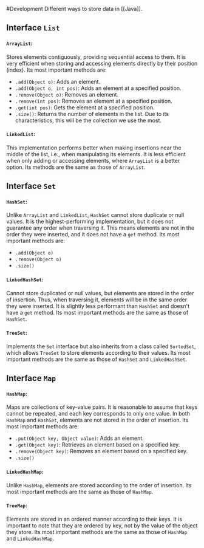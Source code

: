 #Development 
Different ways to store data in [[Java]].
## Interface `List`
#### `ArrayList`:
Stores elements contiguously, providing sequential access to them. It is very efficient when storing and accessing elements directly by their position (index). Its most important methods are:
- `.add(Object o)`: Adds an element.
- `.add(Object o, int pos)`: Adds an element at a specified position.
- `.remove(Object o)`: Removes an element.
- `.remove(int pos)`: Removes an element at a specified position.
- `.get(int pos)`: Gets the element at a specified position.
- `.size()`: Returns the number of elements in the list. Due to its characteristics, this will be the collection we use the most.
#### `LinkedList`:
This implementation performs better when making insertions near the middle of the list, i.e., when manipulating its elements. It is less efficient when only adding or accessing elements, where `ArrayList` is a better option. Its methods are the same as those of `ArrayList`.
## Interface `Set`
#### `HashSet`:
Unlike `ArrayList` and `LinkedList`, `HashSet` cannot store duplicate or null values. It is the highest-performing implementation, but it does not guarantee any order when traversing it. This means elements are not in the order they were inserted, and it does not have a `get` method. Its most important methods are:
- `.add(Object o)`
- `.remove(Object o)`
- `.size()`
#### `LinkedHashSet`:
Cannot store duplicated or null values, but elements are stored in the order of insertion. Thus, when traversing it, elements will be in the same order they were inserted. It is slightly less performant than `HashSet` and doesn't have a `get` method. Its most important methods are the same as those of `HashSet`.
#### `TreeSet`:
Implements the `Set` interface but also inherits from a class called `SortedSet`, which allows `TreeSet` to store elements according to their values. Its most important methods are the same as those of `HashSet` and `LinkedHashSet`.
## Interface `Map`
#### `HashMap`:
Maps are collections of key-value pairs. It is reasonable to assume that keys cannot be repeated, and each key corresponds to only one value. In both `HashMap` and `HashSet`, elements are not stored in the order of insertion. Its most important methods are:
- `.put(Object key, Object value)`: Adds an element.
- `.get(Object key)`: Retrieves an element based on a specified key.
- `.remove(Object key)`: Removes an element based on a specified key.
- `.size()`
#### `LinkedHashMap`:
Unlike `HashMap`, elements are stored according to the order of insertion. Its most important methods are the same as those of `HashMap`.
#### `TreeMap`:
Elements are stored in an ordered manner according to their keys. It is important to note that they are ordered by key, not by the value of the object they store. Its most important methods are the same as those of `HashMap` and `LinkedHashMap`.